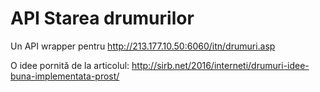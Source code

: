 # API Starea drumurilor
Un API wrapper pentru http://213.177.10.50:6060/itn/drumuri.asp

O idee pornită de la articolul:
http://sirb.net/2016/interneti/drumuri-idee-buna-implementata-prost/
